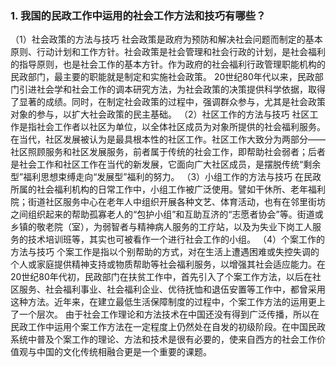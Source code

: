 ### 1. 我国的民政工作中运用的社会工作方法和技巧有哪些？
（1）社会政策的方法与技巧
社会政策是政府为预防和解决社会问题而制定的基本原则、行动计划和工作方针。社会政策是社会管理和社会行政的计划，是社会福利的指导原则，也是社会工作的基本方针。作为政府的社会福利行政管理职能机构的民政部门，最主要的职能就是制定和实施社会政策。
20世纪80年代以来，民政部门引进社会学和社会工作的调本研究方法，为社会政策的决策提供科学依据，取得了显著的成绩。同时，在制定社会政策的过程中，强调群众参与，尤其是社会政策对象的参与，以扩大社会政策的民主基础。
（2）社区工作的方法与技巧
社区工作是指社会工作者以社区为单位，以全体社区成员为对象所提供的社会福利服务。在当代，社区发展被认为是最具根本性的社区工作。社区工作大致分为两部分——社区照顾服务和社区发展服务，前者属于传统的社会工作，即帮助社会弱者；后者是社会工作和社区工作在当代的新发展，它面向广大社区成员，是摆脱传统“剩余型”福利思想束缚走向“发展型”福利的努力。
（3）小组工作的方法与技巧
在民政所属的社会福利机构的日常工作中，小组工作被广泛使用。譬如干休所、老年福利院；街道社区服务中心在老年人中组织开展各种文艺、体育活动，也有在邻里街坊之间组织起来的帮助孤寡老人的“包护小组”和互助互济的“志愿者协会”等。街道或乡镇的敬老院（室），为弱智者与精神病人服务的工疗站，以及为失业下岗工人服务的技术培训班等，其实也可被看作一个进行社会工作的小组。
（4）个案工作的方法与技巧
个案工作是指以个别帮助的方式，对在生活上遭遇困难或失控失调的个人或家庭提供精神支持或物质帮助等社会福利服务，以增强其社会适应能力。在20世纪80年代初，民政部门在扶贫工作中，首先引入了个案工作方法，以后在社区服务、社会福利事业、社会福利企业、优待抚恤和退伍安置等工作中，都曾采用这种方法。近年来，在建立最低生活保障制度的过程中，个案工作方法的运用更上了一个层次。
由于社会工作理论和方法技术在中国还没有得到广泛传播，所以在民政工作中运用个案工作方法在一定程度上仍然处在自发的初级阶段。在中国民政系统中普及个案工作的理论、方法和技术是很有必要的，使来自西方的社会工作价值观与中国的文化传统相融合更是一个重要的课题。